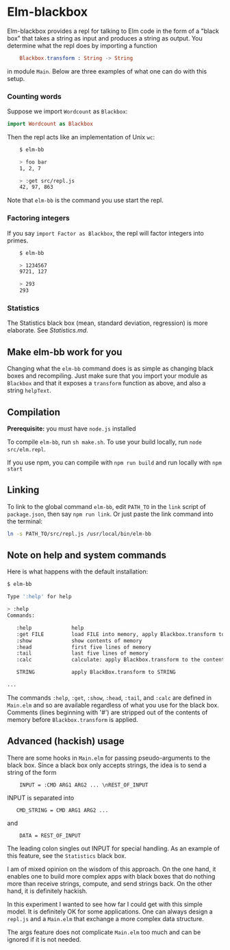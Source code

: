 # Elm-blackbox

Elm-blackbox provides a repl for talking to Elm code in the form of a
"black box" that takes a string as input and produces a string
as output. You determine what the repl does by importing
a function

```elm
    Blackbox.transform : String -> String
```

in module `Main`.   Below are three examples of what one can do
with this setup.

### Counting words

Suppose we import `Wordcount` as `Blackbox`:

```elm
import Wordcount as Blackbox
```

Then the repl acts like an implementation  of Unix `wc`:


```bash
    $ elm-bb

    > foo bar
    1, 2, 7

    > :get src/repl.js
    42, 97, 863
```

Note that `elm-bb` is the command you use start the repl.


### Factoring integers

If you say `import Factor as Blackbox`, the repl will factor integers into primes.

```bash
    $ elm-bb

    > 1234567
    9721, 127

    > 293
    293
```

### Statistics

The Statistics black box (mean, standard deviation, regression)
is more elaborate.  See *Statistics.md*.

## Make elm-bb work for you

Changing what the `elm-bb` command does is as
simple as changing black boxes and recompiling.
Just make sure that you import your module as `Blackbox` and that it exposes
a `transform` function as above, and also a string `helpText`.


## Compilation

**Prerequisite:** you must have `node.js` installed

To compile `elm-bb`, run `sh make.sh`.  To use your build locally,
run `node src/elm.repl`.

If you use npm, you can compile with `npm run build` and run locally with `npm start`


## Linking

To link to the global command  `elm-bb`, edit `PATH_TO` in the `link` script
of `package.json`, then say `npm run link`.  Or just paste the link command
into the terminal:

```bash
ln -s PATH_TO/src/repl.js /usr/local/bin/elm-bb
```

## Note on help and system commands

Here is what happens with the default installation:

```bash
$ elm-bb

Type ':help' for help

> :help
Commands:

   :help             help
   :get FILE         load FILE into memory, apply Blackbox.transform to it
   :show             show contents of memory
   :head             first five lines of memory
   :tail             last five lines of memory
   :calc             calculate: apply Blackbox.transform to the contents of memory

   STRING            apply BlackBox.transform to STRING

...
```

The commands `:help`, `:get`, `:show`, `:head`, `:tail`, and `:calc` are
defined in `Main.elm` and so are available regardless of what you use for the
black box.  Comments (lines beginning with '#') are stripped out of the
contents of memory before `Blackbox.transform` is applied.

## Advanced (hackish) usage  

There are some hooks in `Main.elm` for passing pseudo-arguments to the black box.
Since a black box only accepts strings, the idea is to send a string of the form

```
    INPUT = :CMD ARG1 ARG2 ... \nREST_OF_INPUT  
```

INPUT is separated into

```
   CMD_STRING = CMD ARG1 ARG2 ...
```

and

```
    DATA = REST_OF_INPUT
```

The leading colon singles out INPUT for special handling.  As an example
of this feature, see the `Statistics` black box.  

I am of mixed opinion
on the wisdom of this approach.  On the one hand, it enables one to build
more complex apps with black boxes that do nothing more than receive strings,
compute, and send strings back.  On the other hand, it is definitely hackish.

In this experiment I wanted to see how far I could get with this simple model.  It is
definitely OK for some applications. One can always design a `repl.js` and a `Main.elm`
that exchange a more complex data structure.

The args feature does not complicate `Main.elm` too much and can be ignored if it is not needed.

